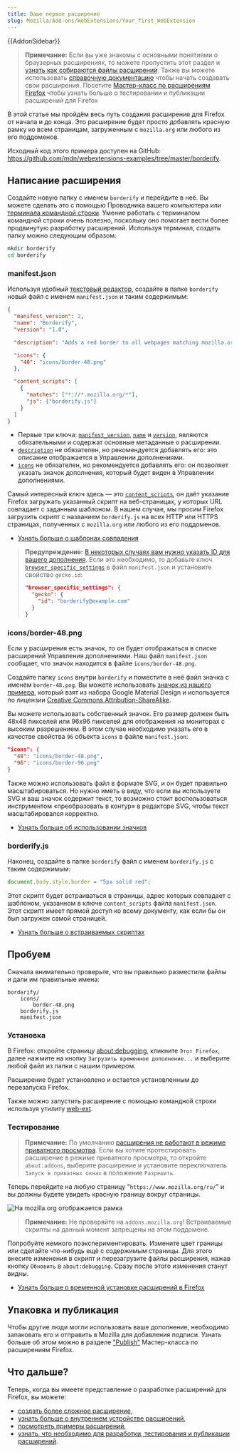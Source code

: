```yaml
---
title: Ваше первое расширение
slug: Mozilla/Add-ons/WebExtensions/Your_first_WebExtension
---
```


{{AddonSidebar}}

> **Примечание:** Если вы уже знакомы с основными понятиями о браузерных расширениях, то можете пропустить этот раздел и [узнать как собираются файлы расширений](/ru/docs/Mozilla/Add-ons/WebExtensions/Anatomy_of_a_WebExtension). Также вы можете использовать [справочную документацию](/ru/docs/Mozilla/Add-ons/WebExtensions#reference) чтобы начать создавать свои расширения. Посетите [Мастер-класс по расширениям Firefox](https://extensionworkshop.com/?utm_source=developer.mozilla.org&utm_medium=documentation&utm_campaign=your-first-extension) чтобы узнать больше о тестировании и публикации расширений для Firefox

В этой статье мы пройдём весь путь создания расширения для Firefox от начала и до конца. Это расширение будет просто добавлять красную рамку ко всем страницам, загруженным с `mozilla.org` или любого из его поддоменов.

Исходный код этого примера доступен на GitHub: <https://github.com/mdn/webextensions-examples/tree/master/borderify>.

## Написание расширения

Создайте новую папку с именем `borderify` и перейдите в неё. Вы можете сделать это с помощью Проводника вашего компьютера или [терминала командной строки](/ru/docs/Learn/Tools_and_testing/Understanding_client-side_tools/Command_line). Умение работать с терминалом командной строки очень полезно, поскольку оно помогает вести более продвинутую разработку расширений. Используя терминал, создать папку можно следующим образом:

```bash
mkdir borderify
cd borderify
```

### manifest.json

Используя удобный [текстовый редактор](/ru/docs/Learn/Common_questions/Tools_and_setup/Available_text_editors), создайте в папке `borderify` новый файл с именем `manifest.json` и таким содержимым:

```json
{
  "manifest_version": 2,
  "name": "Borderify",
  "version": "1.0",

  "description": "Adds a red border to all webpages matching mozilla.org.",

  "icons": {
    "48": "icons/border-48.png"
  },

  "content_scripts": [
    {
      "matches": ["*://*.mozilla.org/*"],
      "js": ["borderify.js"]
    }
  ]
}
```

- Первые три ключа: [`manifest_version`](/ru/docs/Mozilla/Add-ons/WebExtensions/manifest.json/manifest_version), [`name`](/ru/docs/Mozilla/Add-ons/WebExtensions/manifest.json/name) и [`version`](/ru/docs/Mozilla/Add-ons/WebExtensions/manifest.json/version), являются обязательными и содержат основные метаданные о расширении.
- [`description`](/ru/docs/Mozilla/Add-ons/WebExtensions/manifest.json/description) не обязателен, но рекомендуется добавлять его: это описание отображается в Управлении дополнениями.
- [`icons`](/ru/docs/Mozilla/Add-ons/WebExtensions/manifest.json/icons) не обязателен, но рекомендуется добавлять его: он позволяет указать значок дополнения, который будет виден в Управлении дополнениями.

Самый интересный ключ здесь — это [`content_scripts`](/ru/docs/Mozilla/Add-ons/WebExtensions/manifest.json/content_scripts), он даёт указание Firefox загружать указанный скрипт на веб-страницах, у которых URL совпадает с заданным шаблоном. В нашем случае, мы просим Firefox загрузить скрипт с названием `borderify.js` на всех HTTP или HTTPS страницах, полученных с `mozilla.org` или любого из его поддоменов.

- [Узнать больше о шаблонах совпадения](/ru/docs/Mozilla/Add-ons/WebExtensions/Match_patterns)

> **Предупреждение:** [В некоторых случаях вам нужно указать ID для вашего дополнения](https://extensionworkshop.com/documentation/develop/extensions-and-the-add-on-id/#when_do_you_need_an_add-on_id). Если это необходимо, то добавьте ключ [`browser_specific_settings`](/ru/docs/Mozilla/Add-ons/WebExtensions/manifest.json/browser_specific_settings) в файл `manifest.json` и установите свойство `gecko.id`:
>
> ```json
> "browser_specific_settings": {
>   "gecko": {
>     "id": "borderify@example.com"
>   }
> }
> ```

### icons/border-48.png

Если у расширения есть значок, то он будет отображаться в списке расширений Управления дополнениями. Наш файл `manifest.json` сообщает, что значок находится в файле `icons/border-48.png`.

Создайте папку `icons` внутри `borderify` и поместите в неё файл значка с именем `border-48.png`. Вы можете использовать [значок из нашего примера](https://github.com/mdn/webextensions-examples/blob/master/borderify/icons/border-48.png), который взят из набора Google Material Design и используется по лицензии [Creative Commons Attribution-ShareAlike](https://creativecommons.org/licenses/by-sa/3.0/).

Вы можете использовать собственный значок. Его размер должен быть 48x48 пикселей или 96x96 пикселей для отображения на мониторах с высоким разрешением. В этом случае необходимо указать его в качестве свойства `96` объекта `icons` в файле `manifest.json`:

```json
"icons": {
  "48": "icons/border-48.png",
  "96": "icons/border-96.png"
}
```

Также можно использовать файл в формате SVG, и он будет правильно масштабироваться. Но нужно иметь в виду, что если вы используете SVG и ваш значок содержит текст, то возможно стоит воспользоваться инструментом «преобразовать в контур» в редакторе SVG, чтобы текст масштабировался корректно.

- [Узнать больше об использовании значков](/ru/docs/Mozilla/Add-ons/WebExtensions/manifest.json/icons)

### borderify.js

Наконец, создайте в папке `borderify` файл с именем `borderify.js` с таким содержимым:

```js
document.body.style.border = "5px solid red";
```

Этот скрипт будет встраиваться в страницы, адрес которых совпадает с шаблоном, указанном в ключе `content_scripts` файла `manifest.json`. Этот скрипт имеет прямой доступ ко всему документу, как если бы он был загружен самой страницей.

- [Узнать больше о встраиваемых скриптах](/ru/docs/Mozilla/Add-ons/WebExtensions/Content_scripts)

## Пробуем

Сначала внимательно проверьте, что вы правильно разместили файлы и дали им правильные имена:

```plain
borderify/
    icons/
        border-48.png
    borderify.js
    manifest.json
```

### Установка

В Firefox: откройте страницу [about:debugging](https://firefox-source-docs.mozilla.org/devtools-user/about_colon_debugging/index.html), кликните `Этот Firefox`, далее нажмите на кнопку `Загрузить временное дополнение...` и выберите любой файл из папки с нашим примером.

Расширение будет установлено и остается установленным до перезапуска Firefox.

Также можно запустить расширение с помощью командной строки используя утилиту [web-ext](https://extensionworkshop.com/documentation/develop/getting-started-with-web-ext/).

### Тестирование

> **Примечание:** По умолчанию [расширения не работают в режиме приватного просмотра](https://support.mozilla.org/ru/kb/dopolneniya-v-rezhime-privatnogo-prosmotra). Если вы хотите протестировать расширение в режиме приватного просмотра, то откройте `about:addons`, выберите расширение и установите переключатель `Запуск в приватных окнах` в положение `Разрешить`.

Теперь перейдите на любую страницу "`https://www.mozilla.org/ru/`" и вы должны будете увидеть красную границу вокруг страницы.

![На mozilla.org отображается рамка](border_on_mozilla_org.png)

> **Примечание:** Не проверяйте на `addons.mozilla.org`! Встраиваемые скрипты на данный момент запрещены на этом поддомене.

Попробуйте немного поэкспериментировать. Измените цвет границы или сделайте что-нибудь ещё с содержимым страницы. Для этого внесите изменения в скрипт и перезагрузите файлы расширения, нажав кнопку `Обновить` в `about:debugging`. Сразу после этого изменения станут видны.

- [Узнать больше о временной установке расширений в Firefox](https://extensionworkshop.com/documentation/develop/temporary-installation-in-firefox/)

## Упаковка и публикация

Чтобы другие люди могли использовать ваше дополнение, необходимо запаковать его и отправить в Mozilla для добавления подписи. Узнать больше об этом можно в разделе ["Publish"](https://extensionworkshop.com/documentation/publish/) Мастер-класса по расширениям Firefox.

## Что дальше?

Теперь, когда вы имеете представление о разработке расширений для Firefox, вы можете:

- [создать более сложное расширение](/ru/docs/Mozilla/Add-ons/WebExtensions/Your_second_WebExtension),
- [узнать больше о внутреннем устройстве расширений](/ru/docs/Mozilla/Add-ons/WebExtensions/Anatomy_of_a_WebExtension),
- [посмотреть примеры расширений](/ru/docs/Mozilla/Add-ons/WebExtensions/Examples),
- [узнать, что необходимо для разработки, тестирования и публикации расширений](/ru/docs/Mozilla/Add-ons/WebExtensions/What_next).
